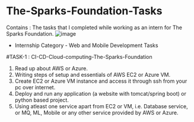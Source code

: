 # The-Sparks-Foundation-Tasks
Contains : The tasks that I completed while working as an intern for The Sparks Foundation.                                              ![image](https://user-images.githubusercontent.com/77754719/144381194-56497c25-de04-4cae-9de5-4350b36809f5.png)


* Internship Category - Web and Mobile Development Tasks

#TASK-1 : CI-CD-Cloud-computing-The-Sparks-Foundation

1. Read up about AWS or Azure.
2. Writing steps of setup and essentials of AWS EC2 or Azure VM.
3. Create EC2 or Azure VM instance and access it through ssh from your pc over internet.
4. Deploy and run any application (a website with tomcat/spring boot) or python based project.
5. Using atleast one service apart from EC2 or VM, i.e. Database service, or MQ, ML, Mobile or any other service provided by AWS or Azure.
